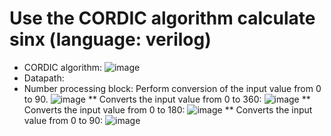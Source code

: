 # Use the CORDIC algorithm calculate sinx (language: verilog)
* CORDIC algorithm:
![image](https://user-images.githubusercontent.com/67142437/117984342-f8111200-b361-11eb-91d7-8a99fb9b3ed3.png)
* Datapath:
* Number processing block: Perform conversion of the input value from 0 to 90.
![image](https://user-images.githubusercontent.com/67142437/117985651-19bec900-b363-11eb-81bc-d1995bed27d5.png)
** Converts the input value from 0 to 360:
![image](https://user-images.githubusercontent.com/67142437/117985474-ee3bde80-b362-11eb-8751-d2d84c6be836.png)
** Converts the input value from 0 to 180:
![image](https://user-images.githubusercontent.com/67142437/117985540-fe53be00-b362-11eb-9d9f-e5290b03c12a.png)
** Converts the input value from 0 to 90:
![image](https://user-images.githubusercontent.com/67142437/117985613-0e6b9d80-b363-11eb-81d6-d13788dd3156.png)


